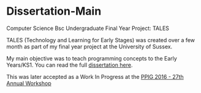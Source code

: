 # Dissertation-Main
Computer Science Bsc Undergraduate Final Year Project: TALES

TALES (Technology and Learning for Early Stages) was created over a few month as part of my final year project at the University of Sussex.

My main objective was to teach programming concepts to the Early Years/KS1. You can read the full [dissertation here](http://melenie.co.uk/TALES.pdf). 

This was later accepted as a Work In Progress at the [PPIG 2016 - 27th Annual Workshop](http://www.ppig.org/workshops/ppig-2016-27th-annual-workshop)


